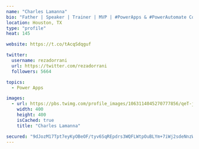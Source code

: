 ```yaml
---
name: "Charles Lamanna"
bio: "Father | Speaker | Trainer | MVP | #PowerApps & #PowerAutomate Community Super User | YouTuber Right-pointing triangle http://youtube.com/c/rezadorrani | Learn - Share - Clockwise rightwards and leftwards open circle arrows"
location: Houston, TX
type: "profile"
heat: 145

website: https://t.co/tAcqSdqguf

twitter:
  username: rezadorrani
  url: https://twitter.com/rezadorrani
  followers: 5664

topics:
  - Power Apps

images:
  - url: https://pbs.twimg.com/profile_images/1063114045270777856/qeT-jpWr_400x400.jpg
    width: 400
    height: 400
    isCached: true
    title: "Charles Lamanna"

secured: "9dJozM17Tpt7eyKyOBeOF/tyv6SqREpdrs3WQFLWtpOuBLYm+7iWj2sdeNnzWkmbFdzRMlVHfVngSEU1yfY3U/CKX94ykkO0lZRfvwzduXYWLZ5lpZrm9m3zZsmXJ1cLCYZC+l0iGLKOHhWPnxHT6x5qynD2bpyZxKCzewgPqv/PHUKT/TNMalmZWU6Faufh+AtzlOkDeb9wbwbQ6E5CjFf93xt3zrPFx+eI5VpSsgXdxeUvFUJ3fwC//jEnnyxuqP6U770p3fRdAqqcsJmMOAD1yg0AdWZKcHFJwYE1dSiRF4CDQvawtxzNJRA+0uVgbMVuGmshRgOLmu3TDkojHPCT99nFGRYSdU5k2qHvmh0Uv9bXKVfIg66tmDA//24X8v/MKfkoF35jjE6iXTmiUltJbA78CvXZyH0rRVqw3jA=;+oFcY3eAbNK0l9y4sn4tJQ=="
---
```


